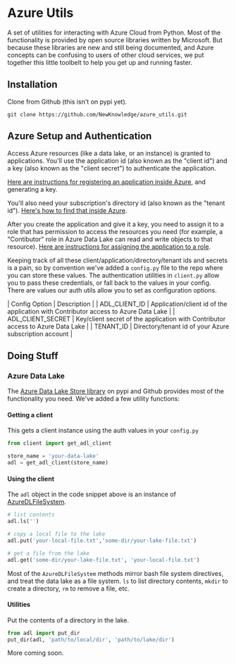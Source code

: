 # Azure Utils

A set of utilities for interacting with Azure Cloud from Python. Most of the functionality is provided by open source libraries written by Microsoft. But because these libraries are new and still being documented, and Azure concepts can be confusing to users of other cloud services, we put together this little toolbelt to help you get up and running faster.

## Installation

Clone from Github (this isn't on pypi yet).

`git clone https://github.com/NewKnowledge/azure_utils.git`

## Azure Setup and Authentication

Access Azure resources (like a data lake, or an instance) is granted to applications. You'll use the application id (also known as the "client id") and a key (also known as the "client secret") to authenticate the application. 

[Here are instructions for registering an application inside Azure](https://www.netiq.com/communities/cool-solutions/creating-application-client-id-client-secret-microsoft-azure-new-portal/), and generating a key.

You'll also need your subscription's directory id (also known as the "tenant id"). [Here's how to find that inside Azure](http://stackoverflow.com/a/41028320).

After you create the application and give it a key, you need to assign it to a role that has permission to access the resources you need (for example, a "Contibutor" role in Azure Data Lake can read and write objects to that resource). [Here are instructions for assigning the application to a role](https://docs.microsoft.com/en-us/azure/azure-resource-manager/resource-group-create-service-principal-portal#assign-application-to-role).

Keeping track of all these client/application/directory/tenant ids and secrets is a pain, so by convention we've added a `config.py` file to the repo where you can store these values. The authentication utilities in `client.py` allow you to pass these credentials, or fall back to the values in your config. There are values our auth utils allow you to set as configuration options. 

| Config Option | Description  |
| ADL_CLIENT_ID | Application/client id of the application with Contributor access to Azure Data Lake  |
| ADL_CLIENT_SECRET | Key/client secret of the application with Contributor access to Azure Data Lake  |
| TENANT_ID | Directory/tenant id of your Azure subscription account |

## Doing Stuff

### Azure Data Lake

The [Azure Data Lake Store library](https://github.com/Azure/azure-data-lake-store-python/blob/master/azure/datalake/store/core.py) on pypi and Github provides most of the functionality you need. We've added a few utility functions: 

#### Getting a client

This gets a client instance using the auth values in your `config.py`

```python
from client import get_adl_client

store_name = 'your-data-lake'
adl = get_adl_client(store_name)
```

#### Using the client

The `adl` object in the code snippet above is an instance of [AzureDLFileSystem](https://github.com/Azure/azure-data-lake-store-python/blob/master/azure/datalake/store/core.py#L38).

```python
# list contents
adl.ls('')

# copy a local file to the lake
adl.put('your-local-file.txt','some-dir/your-lake-file.txt')

# get a file from the lake
adl.get('some-dir/your-lake-file.txt', 'your-local-file.txt')
```

Most of the `AzureDLFileSystem` methods mirror bash file system directives, and treat the data lake as a file system. `ls` to list directory contents, `mkdir` to create a directory, `rm` to remove a file, etc. 

#### Utilities 

Put the contents of a directory in the lake. 

```python
from adl import put_dir
put_dir(adl, 'path/to/local/dir', 'path/to/lake/dir')
```

More coming soon. 